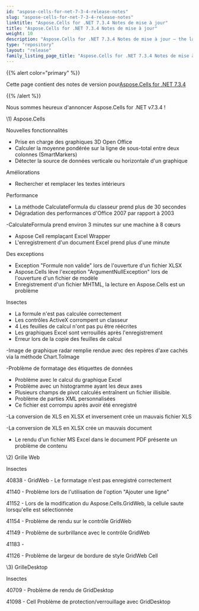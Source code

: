 ```yaml
---
id: "aspose-cells-for-net-7-3-4-release-notes"
slug: "aspose-cells-for-net-7-3-4-release-notes"
linktitle: "Aspose.Cells for .NET 7.3.4 Notes de mise à jour"
title: "Aspose.Cells for .NET 7.3.4 Notes de mise à jour"
weight: 10
description: "Aspose.Cells for .NET 7.3.4 Notes de mise à jour – the latest updates and fixes."
type: "repository"
layout: "release"
family_listing_page_title: "Aspose.Cells for .NET 7.3.4 Notes de mise à jour"
---
```

{{% alert color="primary" %}} 

 Cette page contient des notes de version pour[Aspose.Cells for .NET 7.3.4](https://releases.aspose.com/cells/net/new-releases/aspose.cells-for-.net-7.3.4/)

{{% /alert %}} 

 Nous sommes heureux d'annoncer Aspose.Cells for .NET v7.3.4 !



\1) Aspose.Cells 



 Nouvelles fonctionnalités

- Prise en charge des graphiques 3D Open Office
- Calculer la moyenne pondérée sur la ligne de sous-total entre deux colonnes (SmartMarkers)
- Détecter la source de données verticale ou horizontale d'un graphique



 Améliorations

- Rechercher et remplacer les textes intérieurs



 Performance

- La méthode CalculateFormula du classeur prend plus de 30 secondes
- Dégradation des performances d'Office 2007 par rapport à 2003

 -CalculateFormula prend environ 3 minutes sur une machine à 8 cœurs

- Aspose Cell remplaçant Excel Wrapper
- L'enregistrement d'un document Excel prend plus d'une minute



 Des exceptions

- Exception "Formule non valide" lors de l'ouverture d'un fichier XLSX
- Aspose.Cells lève l'exception "ArgumentNullException" lors de l'ouverture d'un fichier de modèle
- Enregistrement d'un fichier MHTML, la lecture en Aspose.Cells est un problème



 Insectes

- La formule n'est pas calculée correctement
- Les contrôles ActiveX corrompent un classeur
- 4 Les feuilles de calcul n'ont pas pu être réécrites
- Les graphiques Excel sont verrouillés après l'enregistrement
- Erreur lors de la copie des feuilles de calcul

 -Image de graphique radar remplie rendue avec des repères d'axe cachés via la méthode Chart.ToImage

 -Problème de formatage des étiquettes de données

- Problème avec le calcul du graphique Excel
- Problème avec un histogramme ayant les deux axes
- Plusieurs champs de pivot calculés entraînent un fichier illisible.
- Problème de parties XML personnalisées
- Ce fichier est corrompu après avoir été enregistré

 -La conversion de XLS en XLSX et inversement crée un mauvais fichier XLS

 -La conversion de XLS en XLSX crée un mauvais document

- Le rendu d'un fichier MS Excel dans le document PDF présente un problème de contenu



 \2) Grille Web



 Insectes

 40838 - GridWeb - Le formatage n'est pas enregistré correctement

 41140 - Problème lors de l'utilisation de l'option "Ajouter une ligne"

 41152 - Lors de la modification du Aspose.Cells.GridWeb, la cellule saute lorsqu'elle est sélectionnée

 41154 - Problème de rendu sur le contrôle GridWeb

 41149 - Problème de surbrillance avec le contrôle GridWeb

41183 - 

 41126 - Problème de largeur de bordure de style GridWeb Cell



 \3) GrilleDesktop



 Insectes

 40709 - Problème de rendu de GridDesktop

41098 - Cell Problème de protection/verrouillage avec GridDesktop
